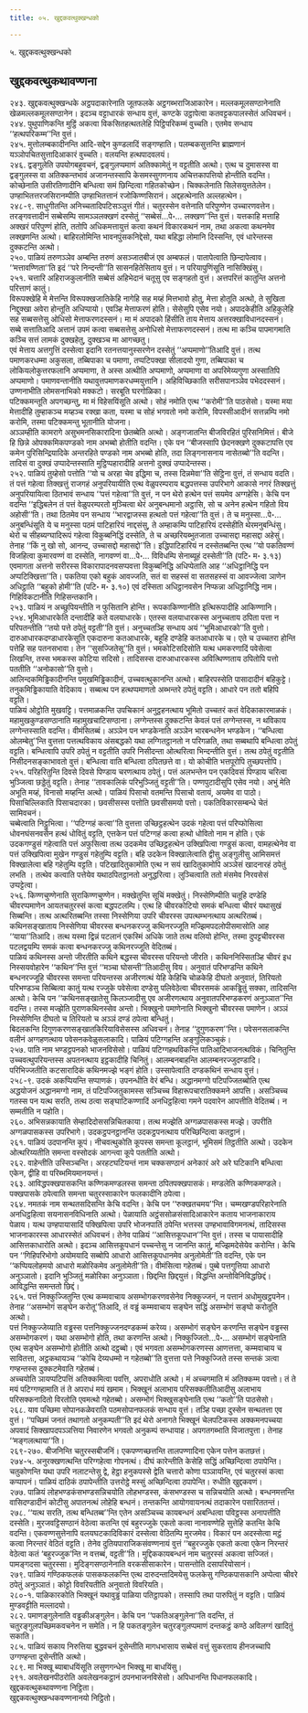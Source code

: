 ```yaml
---
title: ०५. खुद्दकवत्थुक्खन्धको

---
```

५. खुद्दकवत्थुक्खन्धको  


## खुद्दकवत्थुकथावण्णना

२४३. खुद्दकवत्थुक्खन्धके अट्ठपदाकारेनाति जूतफलके अट्ठगब्भराजिआकारेन। मल्लकमूलसण्ठानेनाति खेळमल्लकमूलसण्ठानेन। इदञ्च वट्टाधारकं सन्धाय वुत्तं, कण्टके उट्ठापेत्वा कतवट्टकपालस्सेतं अधिवचनं।  
२४४. पुथुपाणिकन्ति मुट्ठिं अकत्वा विकसितहत्थतलेहि पिट्ठिपरिकम्मं वुच्चति। एतमेव सन्धाय ‘‘हत्थपरिकम्म’’न्ति वुत्तं।  
२४५. मुत्तोलम्बकादीनन्ति आदि-सद्देन कुण्डलादिं सङ्गण्हाति। पलम्बकसुत्तन्ति ब्राह्मणानं यञ्ञोपचितसुत्तादिआकारं वुच्चति। वलयन्ति हत्थपादवलयं।  
२४६. द्वङ्गुलेति उपयोगबहुवचनं, द्वङ्गुलप्पमाणं अतिक्कामेतुं न वट्टतीति अत्थो। एत्थ च दुमासस्स वा द्वङ्गुलस्स वा अतिक्कन्तभावं अजानन्तस्सापि केसमस्सुगणनाय अचित्तकापत्तियो होन्तीति वदन्ति।  
कोच्छेनाति उसीरतिणादीनि बन्धित्वा समं छिन्दित्वा गहितकोच्छेन। चिक्कलेनाति सिलेसयुत्ततेलेन। उण्हाभितत्तरजसिरानम्पीति उण्हाभितत्तानं रजोकिण्णसिरानं। अद्दहत्थेनाति अल्लहत्थेन।  
२४८-९. साधुगीतन्ति अनिच्चतादिपटिसञ्ञुत्तं गीतं। चतुरस्सेन वत्तेनाति परिपुण्णेन उच्चारणवत्तेन। तरङ्गवत्तादीनं सब्बेसम्पि सामञ्ञलक्खणं दस्सेतुं ‘‘सब्बेसं…पे॰… लक्खण’’न्ति वुत्तं। यत्तकाहि मत्ताहि अक्खरं परिपुण्णं होति, ततोपि अधिकमत्तायुत्तं कत्वा कथनं विकारकथनं नाम, तथा अकत्वा कथनमेव लक्खणन्ति अत्थो। बाहिरलोमिन्ति भावनपुंसकनिद्देसो, यथा बहिद्धा लोमानि दिस्सन्ति, एवं धारेन्तस्स दुक्कटन्ति अत्थो।  
२५०. पाळियं तरुणञ्ञेव अम्बन्ति तरुणं असञ्जातबीजं एव अम्बफलं। पातापेत्वाति छिन्दापेत्वाव। ‘‘मत्तावण्णिता’’ति इदं ‘‘परे निन्दन्ती’’ति सासनहितेसिताय वुत्तं। न परियापुणिंसूति नासिक्खिंसु।  
२५१. चत्तारि अहिराजकुलानीति सब्बेसं अहिभेदानं चतूसु एव सङ्गहतो वुत्तं। अत्तपरित्तं कातुन्ति अत्तनो परित्ताणं कातुं।  
विरूपक्खेहि मे मेत्तन्ति विरूपक्खजातिकेहि नागेहि सह मय्हं मित्तभावो होतु, मेत्ता होतूति अत्थो, ते सुखिता निद्दुक्खा अवेरा होन्तूति अधिप्पायो। एवञ्हि मेत्ताफरणं होति। सेसेसुपि एसेव नयो। अपादकेहीति अहिकुलेहि सह सब्बसत्तेसु ओधिसो मेत्ताफरणदस्सनं। मा मं अपादको हिंसीति ताय मेत्ताय अत्तरक्खाविधानदस्सनं।  
सब्बे सत्तातिआदि अत्तानं उपमं कत्वा सब्बसत्तेसु अनोधिसो मेत्ताफरणदस्सनं। तत्थ मा कञ्चि पापमागमाति कञ्चि सत्तं लामकं दुक्खहेतु, दुक्खञ्च मा आगच्छतु।  
एवं मेत्ताय अत्तगुत्तिं दस्सेत्वा इदानि रतनत्तयानुस्सरणेन दस्सेतुं ‘‘अप्पमाणो’’तिआदि वुत्तं। तत्थ पमाणकरधम्मा अकुसला, तब्बिपाका च पमाणा, तप्पटिपक्खा सीलादयो गुणा, तब्बिपाका च लोकियलोकुत्तरफलानि अप्पमाणा, ते अस्स अत्थीति अप्पमाणो, अप्पमाणा वा अपरिमेय्यगुणा अस्सातिपि अप्पमाणो। पमाणवन्तानीति यथावुत्तपमाणकरधम्मयुत्तानि। अहिविच्छिकाति सरीसपानञ्ञेव पभेददस्सनं। उण्णनाभीति लोमसनाभिको मक्कटो। सरबूति घरगोळिका।  
पटिक्कमन्तूति अपगच्छन्तु, मा मं विहेसयिंसूति अत्थो। सोहं नमोति एत्थ ‘‘करोमी’’ति पाठसेसो। यस्मा मया मेत्तादीहि तुम्हाकञ्च मय्हञ्च रक्खा कता, यस्मा च सोहं भगवतो नमो करोमि, विपस्सीआदीनं सत्तन्नम्पि नमो करोमि, तस्मा पटिक्कमन्तु भूतानीति योजना।  
अञ्ञम्हीति कामरागे असुभमनसिकारादिना छेतब्बेति अत्थो। अङ्गजातन्ति बीजविरहितं पुरिसनिमित्तं। बीजे हि छिन्ने ओपक्कमिकपण्डको नाम अभब्बो होतीति वदन्ति। एके पन ‘‘बीजस्सापि छेदनक्खणे दुक्कटापत्ति एव कमेन पुरिसिन्द्रियादिके अन्तरहिते पण्डको नाम अभब्बो होति, तदा लिङ्गनासनाय नासेतब्बो’’ति वदन्ति। तादिसं वा दुक्खं उप्पादेन्तस्साति मुट्ठिप्पहारादीहि अत्तनो दुक्खं उप्पादेन्तस्स।  
२५२. पाळियं तुय्हेसो पत्तोति ‘‘यो च अरहा चेव इद्धिमा च, तस्स दिन्नमेवा’’ति सेट्ठिना वुत्तं, तं सन्धाय वदति। तं पत्तं गहेत्वा तिक्खत्तुं राजगहं अनुपरियायीति एत्थ वेळुपरम्पराय बद्धपत्तस्स उपरिभागे आकासे नगरं तिक्खत्तुं अनुपरियायित्वा ठितभावं सन्धाय ‘‘पत्तं गहेत्वा’’ति वुत्तं, न पन थेरो हत्थेन पत्तं सयमेव अग्गहेसि। केचि पन वदन्ति ‘‘इद्धिबलेन तं पत्तं वेळुपरम्परतो मुञ्चित्वा थेरं अनुबन्धमानो अट्ठासि, सो च अनेन हत्थेन गहितो विय अहोसी’’ति। तथा ठितमेव पन सन्धाय ‘‘भारद्वाजस्स हत्थतो पत्तं गहेत्वा’’ति वुत्तं। ते च मनुस्सा…पे॰… अनुबन्धिंसूति ये च मनुस्सा पठमं पाटिहारियं नाद्दसंसु, ते अम्हाकम्पि पाटिहारियं दस्सेहीति थेरमनुबन्धिंसु। थेरो च सीहब्यग्घादिरूपं गहेत्वा विकुब्बनिद्धिं दस्सेति, ते च अच्छरियब्भुतजाता उच्चासद्दा महासद्दा अहेसुं। तेनाह ‘‘किं नु खो सो, आनन्द, उच्चासद्दो महासद्दो’’ति। इद्धिपाटिहारियं न दस्सेतब्बन्ति एत्थ ‘‘यो पकतिवण्णं विजहित्वा कुमारवण्णं वा दस्सेति, नागवण्णं वा…पे॰… विविधम्पि सेनाब्यूहं दस्सेती’’ति (पटि॰ म॰ ३.१३) एवमागता अत्तनो सरीरस्स विकारापादनवसप्पवत्ता विकुब्बनिद्धि अधिप्पेताति आह ‘‘अधिट्ठानिद्धि पन अप्पटिक्खित्ता’’ति। पकतिया एको बहुकं आवज्जति, सतं वा सहस्सं वा सतसहस्सं वा आवज्जेत्वा ञाणेन अधिट्ठाति ‘‘बहुको होमी’’ति (पटि॰ म॰ ३.१०) एवं दस्सिता अधिट्ठानवसेन निप्फन्ना अधिट्ठानिद्धि नाम। गिहिविकटानीति गिहिसन्तकानि।  
२५३. पाळियं न अच्छुपियन्तीति न फुसितानि होन्ति। रूपकाकिण्णानीति इत्थिरूपादीहि आकिण्णानि।  
२५४. भूमिआधारकेति दन्तादीहि कते वलयाधारके। एतस्स वलयाधारकस्स अनुच्चताय ठपिता पत्ता न परिपतन्तीति ‘‘तयो पत्ते ठपेतुं वट्टती’’ति वुत्तं। अनुच्चतञ्हि सन्धाय अयं ‘‘भूमिआधारको’’ति वुत्तो। दारुआधारकदण्डाधारकेसूति एकदारुना कतआधारके, बहूहि दण्डेहि कतआधारके च। एते च उच्चतरा होन्ति पत्तेहि सह पतनसभावा। तेन ‘‘सुसज्जितेसू’’ति वुत्तं। भमकोटिसदिसोति यत्थ धमकरणादिं पवेसेत्वा लिखन्ति, तस्स भमकस्स कोटिया सदिसो। तादिसस्स दारुआधारकस्स अवित्थिण्णताय ठपितोपि पत्तो पततीति ‘‘अनोकासो’’ति वुत्तो।  
आलिन्दकमिड्ढिकादीनन्ति पमुखमिड्ढिकादीनं, उच्चवत्थुकानन्ति अत्थो। बाहिरपस्सेति पासादादीनं बहिकुट्टे। तनुकमिड्ढिकायाति वेदिकाय। सब्बत्थ पन हत्थप्पमाणतो अब्भन्तरे ठपेतुं वट्टति। आधारे पन ततो बहिपि वट्टति।  
पाळियं ओट्ठोति मुखवट्टि। पत्तमाळकन्ति उपचिकानं अनुट्ठहनत्थाय भूमितो उच्चतरं कतं वेदिकाकारमाळकं। महामुखकुण्डसण्ठानाति महामुखचाटिसण्ठाना। लग्गेन्तस्स दुक्कटन्ति केवलं पत्तं लग्गेन्तस्स, न थविकाय लग्गेन्तस्साति वदन्ति। वीमंसितब्बं। अञ्ञेन पन भण्डकेनाति अञ्ञेन भारबन्धनेन भण्डकेन। ‘‘बन्धित्वा ओलम्बेतु’’न्ति वुत्तत्ता पत्तत्थविकाय अंसबद्धको यथा लग्गितट्ठानतो न परिगळति, तथा सब्बथापि बन्धित्वा ठपेतुं वट्टति। बन्धित्वापि उपरि ठपेतुं न वट्टतीति उपरि निसीदन्ता ओत्थरित्वा भिन्दन्तीति वुत्तं। तत्थ ठपेतुं वट्टतीति निसीदनसङ्काभावतो वुत्तं। बन्धित्वा वाति बन्धित्वा ठपितछत्ते वा। यो कोचीति भत्तपूरोपि तुच्छपत्तोपि।  
२५५. परिहरितुन्ति दिवसे दिवसे पिण्डाय चरणत्थाय ठपेतुं। पत्तं अलभन्तेन पन एकदिवसं पिण्डाय चरित्वा भुञ्जित्वा छड्डेतुं वट्टति। तेनाह ‘‘तावकालिकं परिभुञ्जितुं वट्टती’’ति। पण्णपुटादीसुपि एसेव नयो। अभुं मेति अभूति मय्हं, विनासो मय्हन्ति अत्थो। पाळियं पिसाचो वतमन्ति पिसाचो वतायं, अयमेव वा पाठो। पिसाचिल्लिकाति पिसाचदारका। छवसीसस्स पत्तोति छवसीसमयो पत्तो। पकतिविकारसम्बन्धे चेतं सामिवचनं।  
चब्बेत्वाति निट्ठुभित्वा। ‘‘पटिग्गहं कत्वा’’ति वुत्तत्ता उच्छिट्ठहत्थेन उदकं गहेत्वा पत्तं परिप्फोसित्वा धोवनघंसनवसेन हत्थं धोवितुं वट्टति, एत्तकेन पत्तं पटिग्गहं कत्वा हत्थो धोवितो नाम न होति। एकं उदकगण्डुसं गहेत्वाति पत्तं अफुसित्वा तत्थ उदकमेव उच्छिट्ठहत्थेन उक्खिपित्वा गण्डुसं कत्वा, वामहत्थेनेव वा पत्तं उक्खिपित्वा मुखेन गण्डुसं गहेतुम्पि वट्टति। बहि उदकेन विक्खालेत्वाति द्वीसु अङ्गुलीसु आमिसमत्तं विक्खालेत्वा बहि गहेतुम्पि वट्टति। पटिखादितुकामोति एत्थ न सयं खादितुकामोपि अञ्ञेसं खादनारहं ठपेतुं लभति । तत्थेव कत्वाति पत्तेयेव यथाठपितट्ठानतो अनुद्धरित्वा। लुञ्चित्वाति ततो मंसमेव निरवसेसं उप्पट्टेत्वा।  
२५६. किण्णचुण्णेनाति सुराकिण्णचुण्णेन। मक्खेतुन्ति सूचिं मक्खेतुं। निस्सेणिम्पीति चतूहि दण्डेहि चीवरप्पमाणेन आयतचतुरस्सं कत्वा बद्धपटलम्पि। एत्थ हि चीवरकोटियो समकं बन्धित्वा चीवरं यथासुखं सिब्बन्ति। तत्थ अत्थरितब्बन्ति तस्सा निस्सेणिया उपरि चीवरस्स उपत्थम्भनत्थाय अत्थरितब्बं। कथिनसङ्खाताय निस्सेणिया चीवरस्स बन्धनकरज्जु कथिनरज्जूति मज्झिमपदलोपीसमासोति आह ‘‘याया’’तिआदि। तत्थ यस्मा द्विन्नं पटलानं एकस्मिं अधिके जाते तत्थ वलियो होन्ति, तस्मा दुपट्टचीवरस्स पटलद्वयम्पि समकं कत्वा बन्धनकरज्जु कथिनरज्जूति वेदितब्बं।  
पाळियं कथिनस्स अन्तो जीरतीति कथिने बद्धस्स चीवरस्स परियन्तो जीरति। कथिननिस्सितञ्हि चीवरं इध निस्सयवोहारेन ‘‘कथिन’’न्ति वुत्तं ‘‘मञ्चा घोसन्ती’’तिआदीसु विय। अनुवातं परिभण्डन्ति कथिने बन्धनरज्जूहि चीवरस्स समन्ता परियन्तस्स अजीरणत्थं येहि केहिचि चोळकेहि दीघतो अनुवातं, तिरियतो परिभण्डञ्च सिब्बित्वा कातुं यत्थ रज्जुके पवेसेत्वा दण्डेसु पलिवेठेत्वा चीवरसमकं आकड्ढितुं सक्का, तादिसन्ति अत्थो। केचि पन ‘‘कथिनसङ्खातेसु किलञ्जादीसु एव अजीरणत्थाय अनुवातपरिभण्डकरणं अनुञ्ञात’’न्ति वदन्ति। तस्स मज्झेति पुराणकथिनस्सेव अन्तो। भिक्खुनो पमाणेनाति भिक्खुनो चीवरस्स पमाणेन। अञ्ञं निस्सेणिन्ति दीघतो च तिरियतो च अञ्ञं दण्डं ठपेत्वा बन्धितुं।  
बिदलकन्ति दिगुणकरणसङ्खातकिरियाविसेसस्स अधिवचनं। तेनाह ‘‘दुगुणकरण’’न्ति। पवेसनसलाकन्ति वलीनं अग्गहणत्थाय पवेसनकवेळुसलाकादि। पाळियं पटिग्गहन्ति अङ्गुलिकञ्चुकं।  
२५७. पाति नाम भण्डट्ठपनको भाजनविसेसो। पाळियं पटिग्गहथविकन्ति पातिआदिभाजनत्थविकं। चिनितुन्ति उच्चवत्थुपरियन्तस्स अपतनत्थाय इट्ठकादीहि चिनितुं। आलम्बनबाहन्ति आलम्बनरज्जुदण्डादि। परिभिज्जतीति कटसारादिकं कथिनमज्झे भङ्गं होति। उस्सापेत्वाति दण्डकथिनं सन्धाय वुत्तं।  
२५८-९. उदकं अकप्पियन्ति सप्पाणकं। उपनन्धीति वेरं बन्धि। अद्धानमग्गो पटिपज्जितब्बोति एत्थ अद्धयोजनं अद्धानमग्गो नाम, तं पटिपज्जितुकामस्स सञ्चिच्च विहारूपचारातिक्कमने आपत्ति। असञ्चिच्च गतस्स पन यत्थ सरति, तत्थ ठत्वा सङ्घाटिकण्णादिं अनधिट्ठहित्वा गमने पदवारेन आपत्तीति वेदितब्बं। न सम्मतीति न पहोति।  
२६०. अभिसन्नकायाति सेम्हादिदोससन्निचितकाया। तत्थ मज्झेति अग्गळपासकस्स मज्झे। उपरीति अग्गळपासकस्स उपरिभागे। उदकट्ठपनट्ठानन्ति उदकट्ठपनत्थाय परिच्छिन्दित्वा कतट्ठानं।  
२६१. पाळियं उदपानन्ति कूपं। नीचवत्थुकोति कूपस्स समन्ता कूलट्ठानं, भूमिसमं तिट्ठतीति अत्थो। उदकेन ओत्थरिय्यतीति समन्ता वस्सोदकं आगन्त्वा कूपे पततीति अत्थो।  
२६२. वाहेन्तीति उस्सिञ्चन्ति। अरहटघटियन्तं नाम चक्कसण्ठानं अनेकारं अरे अरे घटिकानि बन्धित्वा एकेन, द्वीहि वा परिब्भमियमानयन्तं।  
२६३. आविद्धपक्खपासकन्ति कण्णिकमण्डलस्स समन्ता ठपितपक्खपासकं। मण्डलेति कण्णिकमण्डले। पक्खपासके ठपेत्वाति समन्ता चतुरस्साकारेन फलकादीनि ठपेत्वा।  
२६४. नमतकं नाम सन्थतसदिसन्ति केचि वदन्ति। केचि पन ‘‘रुक्खतचमय’’न्ति। चम्मखण्डपरिहारेनाति अनधिट्ठहित्वा सयनासनविधिनाति अत्थो। पेळायाति अट्ठंससोळसंसादिआकारेन कताय भाजनाकाराय पेळाय। यत्थ उण्हपायासादिं पक्खिपित्वा उपरि भोजनपातिं ठपेन्ति भत्तस्स उण्हभावाविगमनत्थं, तादिसस्स भाजनाकारस्स आधारस्सेतं अधिवचनं। तेनेव पाळियं ‘‘आसित्तकूपधान’’न्ति वुत्तं। तस्स च पायासादीहि आसित्तकाधारोति अत्थो। इदञ्च आसित्तकूपधानं पच्चन्तेसु न जानन्ति कातुं, मज्झिमदेसेयेव करोन्ति। केचि पन ‘‘गिहिपरिभोगो अयोमयादि सब्बोपि आधारो आसित्तकूपधानमेव अनुलोमेती’’ति वदन्ति, एके पन ‘‘कप्पियलोहमयो आधारो मळोरिकमेव अनुलोमेती’’ति। वीमंसित्वा गहेतब्बं। पुब्बे पत्तगुत्तिया आधारो अनुञ्ञातो। इदानि भुञ्जितुं मळोरिका अनुञ्ञाता। छिद्दन्ति छिद्दयुत्तं। विद्धन्ति अन्तोविनिविद्धछिद्दं। आविद्धन्ति समन्ततो छिद्दं।  
२६५. पत्तं निक्कुज्जितुन्ति एत्थ कम्मवाचाय असम्भोगकरणवसेनेव निक्कुज्जनं, न पत्तानं अधोमुखट्ठपनेन। तेनाह ‘‘असम्भोगं सङ्घेन करोतू’’तिआदि, तं वड्ढं कम्मवाचाय सङ्घेन सद्धिं असम्भोगं सङ्घो करोतूति अत्थो।  
पत्तं निक्कुज्जेय्याति वड्ढस्स पत्तनिक्कुज्जनदण्डकम्मं करेय्य। असम्भोगं सङ्घेन करणन्ति सङ्घेन वड्ढस्स असम्भोगकरणं। यथा असम्भोगो होति, तथा करणन्ति अत्थो। निक्कुज्जितो…पे॰… असम्भोगं सङ्घेनाति एत्थ सङ्घेन असम्भोगो होतीति अत्थो दट्ठब्बो। एवं भगवता असम्भोगकरणस्स आणत्तत्ता, कम्मवाचाय च सावितत्ता, अट्ठकथायञ्च ‘‘कोचि देय्यधम्मो न गहेतब्बो’’ति वुत्तत्ता पत्ते निक्कुज्जिते तस्स सन्तकं ञत्वा गण्हन्तस्स दुक्कटमेवाति गहेतब्बं।  
अच्चयोति ञायप्पटिपत्तिं अतिक्कमित्वा पवत्ति, अपराधोति अत्थो। मं अच्चगमाति मं अतिक्कम्म पवत्तो। तं ते मयं पटिग्गण्हामाति तं ते अपराधं मयं खमाम। भिक्खूनं अलाभाय परिसक्कतीतिआदीसु अलाभाय परिसक्कनादितो विरतोति एवमत्थो गहेतब्बो। असम्भोगं भिक्खुसङ्घेनाति एत्थ ‘‘कतो’’ति पाठसेसो।  
२६८. याव पच्छिमा सोपानकळेवराति पठमसोपानफलकं सन्धाय वुत्तं। तञ्हि पच्छा दुस्सेन सन्थतत्ता एव वुत्तं। ‘‘पच्छिमं जनतं तथागतो अनुकम्पती’’ति इदं थेरो अनागते भिक्खूनं चेलपटिकस्स अक्कमनपच्चया अपवादं सिक्खापदपञ्ञत्तिया निवारणेन भगवतो अनुकम्पं सन्धायाह। अपगतगब्भाति विजातपुत्ता। तेनाह ‘‘मङ्गलत्थाया’’ति।  
२६९-२७०. बीजनिन्ति चतुरस्सबीजनिं। एकपण्णच्छत्तन्ति तालपण्णादिना एकेन पत्तेन कतछत्तं।  
२७४-५. अनुरक्खणत्थन्ति परिग्गहेत्वा गोपनत्थं। दीघं कारेन्तीति केसेहि सद्धिं अच्छिन्दित्वा ठपापेन्ति। चतुकोणन्ति यथा उपरि नलाटन्तेसु द्वे, हेट्ठा हनुकपस्से द्वेति चत्तारो कोणा पञ्ञायन्ति, एवं चतुरस्सं कत्वा कप्पापनं। पाळियं दाठिकं ठपापेन्तीति उत्तरोट्ठे मस्सुं अच्छिन्दित्वा ठपापेन्ति। रुधीति खुद्दकवणं।  
२७७. पाळियं लोहभण्डकंसभण्डसन्निचयोति लोहभण्डस्स, कंसभण्डस्स च सन्निचयोति अत्थो। बन्धनमत्तन्ति वासिदण्डादीनं कोटीसु अपातनत्थं लोहेहि बन्धनं। तन्तकन्ति आयोगवायनत्थं तदाकारेन पसारिततन्तं।  
२७८. ‘‘यत्थ सरति, तत्थ बन्धितब्ब’’न्ति एतेन असञ्चिच्च कायबन्धनं अबन्धित्वा पविट्ठस्स अनापत्तीति दस्सेति। मुरजवट्टिसण्ठानं वेठेत्वा कतन्ति एवं बहुरज्जुके एकतो कत्वा नानावण्णेहि सुत्तेहि कतन्ति केचि वदन्ति। एकवण्णसुत्तेनापि वलयघटकादिविकारं दस्सेत्वा वेठितम्पि मुरजमेव। विकारं पन अदस्सेत्वा मट्ठं कत्वा निरन्तरं वेठितं वट्टति। तेनेव दुतियपाराजिकसंवण्णनायं वुत्तं ‘‘बहुरज्जुके एकतो कत्वा एकेन निरन्तरं वेठेत्वा कतं ‘बहुरज्जुक’न्ति न वत्तब्बं, वट्टती’’ति। मुद्दिककायबन्धनं नाम चतुरस्सं अकत्वा सज्जितं। पामङ्गदसा चतुरस्सा। मुदिङ्गसण्ठानेनाति वरकसीसाकारेन। पासन्तोति दसापरियोसानं।  
२७९. पाळियं गण्ठिकफलकं पासकफलकन्ति एत्थ दारुदन्तादिमयेसु फलकेसु गण्ठिकपासकानि अप्पेत्वा चीवरे ठपेतुं अनुञ्ञातं। कोट्टो विवरियतीति अनुवातो विवरियति।  
२८०-१. पाळिकारकोति भिक्खूनं यथावुड्ढं पाळिया पतिट्ठापको। तस्सापि तथा पारुपितुं न वट्टति। पाळियं मुण्डवट्टीति मल्लादयो।  
२८२. पमाणङ्गुलेनाति वड्ढकीअङ्गुलेन। केचि पन ‘‘पकतिअङ्गुलेना’’ति वदन्ति, तं चतुरङ्गुलपच्छिमकवचनेन न समेति। न हि पकतङ्गुलेन चतुरङ्गुलप्पमाणं दन्तकट्ठं कण्ठे अविलग्गं खादितुं सकाति।  
२८५. पाळियं सकाय निरुत्तिया बुद्धवचनं दूसेन्तीति मागधभासाय सब्बेसं वत्तुं सुकरताय हीनजच्चापि उग्गण्हन्ता दूसेन्तीति अत्थो।  
२८९. मा भिक्खू ब्याबाधयिंसूति लसुणगन्धेन भिक्खू मा बाधयिंसु।  
२९१. अवलेखनपीठरोति अवलेखनकट्ठानं ठपनभाजनविसेसो। अपिधानन्ति पिधानफलकादि।  
खुद्दकवत्थुकथावण्णना निट्ठिता।  
खुद्दकवत्थुक्खन्धकवण्णनानयो निट्ठितो।  
